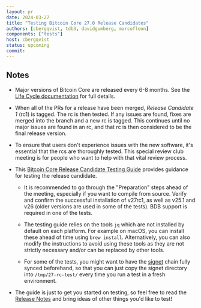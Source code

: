 ```yaml
---
layout: pr
date: 2024-03-27
title: "Testing Bitcoin Core 27.0 Release Candidates"
authors: [cbergqvist, tdb3, davidgumberg, marcofleon]
components: ["tests"]
host: cbergqvist
status: upcoming
commit:
---
```


## Notes

- Major versions of Bitcoin Core are released every 6-8 months. See the [Life
  Cycle documentation](https://bitcoincore.org/en/lifecycle/) for full details.

- When all of the PRs for a release have been merged, _Release Candidate 1_
  (rc1) is tagged. The rc is then tested. If any issues are found, fixes are
  merged into the branch and a new rc is tagged. This continues until no major
  issues are found in an rc, and that rc is then considered to be the final
  release version.

- To ensure that users don't experience issues with the new software, it's
  essential that the rcs are thoroughly tested. This special review club
  meeting is for people who want to help with that vital review process.

- This [Bitcoin Core Release Candidate Testing
  Guide](https://github.com/bitcoin-core/bitcoin-devwiki/wiki/27.0-Release-Candidate-Testing-Guide) provides guidance for testing the release candidate.

  - It is recommended to go through the "Preparation" steps ahead of the meeting, especially if you want to compile from source. Verify and confirm the successful installation of v27rc1, as well as v25.1 and v26 (older versions are used in some of the tests). BDB support is required in one of the tests.

  - The testing guide relies on the tools `jq` which are not installed by default on each platform. For example on macOS, you can install these ahead of time using `brew install`. Alternatively, you can also modify the instructions to avoid using these tools as they are not strictly necessary and/or can be replaced by other tools.

  - For some of the tests, you might want to have the [signet](https://en.bitcoin.it/wiki/Signet) chain fully synced beforehand, so that you can just copy the signet directory into `/tmp/27-rc-test/` every time you run a test in a fresh environment.

- The guide is just to get you started on testing, so feel free to read the [Release Notes](https://github.com/bitcoin-core/bitcoin-devwiki/wiki/27.0-Release-Notes-Draft)
  and bring ideas of other things you'd like to test!

<!-- ## Meeting Log -->

<!-- {% irc %} -->
<!-- {% endirc %} -->

